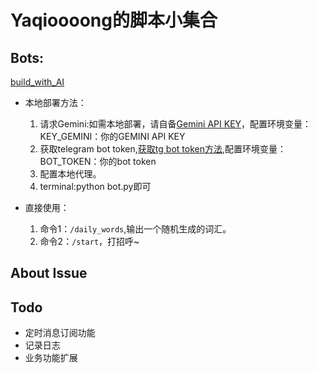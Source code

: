 # Yaqioooong的脚本小集合
## Bots:
[build_with_AI](https://t.me/bud_w_AI_bot)

- 本地部署方法：

  1. 请求Gemini:如需本地部署，请自备[Gemini API KEY](https://t.co/EYYGXUnk8u)，配置环境变量：KEY_GEMINI：你的GEMINI API KEY
  2. 获取telegram bot token,[获取tg bot token方法](https://www.freecodecamp.org/chinese/news/how-to-create-a-telegram-bot-using-python/),配置环境变量：BOT_TOKEN：你的bot token
  3. 配置本地代理。
  4. terminal:python bot.py即可
- 直接使用：
  1. 命令1：`/daily_words`,输出一个随机生成的词汇。
  2. 命令2：`/start`，打招呼~
## About Issue
## Todo
- 定时消息订阅功能
- 记录日志
- 业务功能扩展

